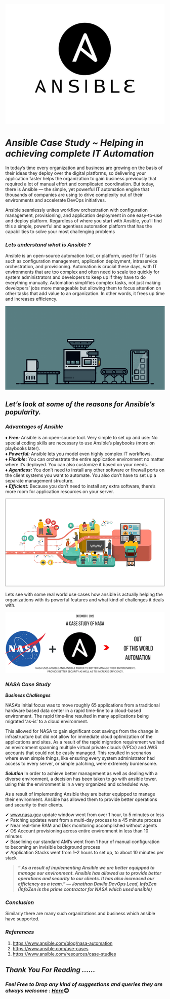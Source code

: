 <p align="center">
<img src="pictures/1.jpeg">
</p>

# ***Ansible Case Study ~ Helping in achieving complete IT Automation***

In today’s time every organization and business are growing on the basis of their ideas they deploy over the digital platforms, so delivering your application faster helps the organization to gain business previously that required a lot of manual effort and complicated coordination. But today, there is Ansible — the simple, yet powerful IT automation engine that thousands of companies are using to drive complexity out of their environments and accelerate DevOps initiatives.

Ansible seamlessly unites workflow orchestration with configuration management, provisioning, and application deployment in one easy-to-use and deploy platform. Regardless of where you start with Ansible, you’ll find this a simple, powerful and agentless automation platform that has the capabilities to solve your most challenging problems

### ***Lets understand what is Ansible ?***
Ansible is an open-source automation tool, or platform, used for IT tasks such as configuration management, application deployment, intraservice orchestration, and provisioning. Automation is crucial these days, with IT environments that are too complex and often need to scale too quickly for system administrators and developers to keep up if they have to do everything manually. Automation simplifies complex tasks, not just making developers’ jobs more manageable but allowing them to focus attention on other tasks that add value to an organization. In other words, it frees up time and increases efficiency.

<p align="center">
<img src="pictures/2.gif">
</p>

## ***Let’s look at some of the reasons for Ansible’s popularity.***

### ***Advantages of Ansible***
♦ ***Free:*** Ansible is an open-source tool. Very simple to set up and use: No special coding skills are necessary to use Ansible’s playbooks (more on playbooks later). </br>
♦ ***Powerful:*** Ansible lets you model even highly complex IT workflows. </br>
♦ ***Flexible:*** You can orchestrate the entire application environment no matter where it’s deployed. You can also customize it based on your needs. </br>
♦ ***Agentless:*** You don’t need to install any other software or firewall ports on the client systems you want to automate. You also don’t have to set up a separate management structure. </br>
♦ ***Efficient:*** Because you don’t need to install any extra software, there’s more room for application resources on your server. </br>

<p align="center">
<img src="pictures/3.gif">
</p>

Lets see with some real world use cases how ansible is actually helping the organizations with its powerful features and what kind of challenges it deals with.

<p align="center">
<img src="pictures/4.png">
</p>

### ***NASA Case Study***
***Business Challenges***

NASA’s initial focus was to move roughly 65 applications from a traditional hardware based data center in a rapid time-line to a cloud-based environment. The rapid time-line resulted in many applications being migrated ‘as-is’ to a cloud environment.

This allowed for NASA to gain significant cost savings from the change in infrastructure but did not allow for immediate cloud optimization of the applications and sites. As a result of the rapid migration requirement we had an environment spanning multiple virtual private clouds (VPCs) and AWS accounts that could not be easily managed. This resulted in scenarios where even simple things, like ensuring every system administrator had access to every server, or simple patching, were extremely burdensome.

***Solution***
In order to achieve better management as well as dealing with a diverse environment, a decision has been taken to go with ansible tower. using this the environment is in a very organized and scheduled way.

As a result of implementing Ansible they are better equipped to manage their environment. Ansible has allowed them to provide better operations and security to their clients.

✔ www.nasa.gov update window went from over 1 hour, to 5 minutes or less </br>
✔ Patching updates went from a multi-day process to a 45 minute process </br>
✔ Near real-time RAM and Disk monitoring accomplished without agents </br>
✔ OS Account provisioning across entire environment in less than 10 minutes </br>
✔ Baselining our standard AMI’s went from 1 hour of manual configuration to becoming an invisible background process </br>
✔ Application Stacks went from 1–2 hours to set up, to about 10 minutes per stack </br>

> ***“ As a result of implementing Ansible we are better equipped to manage our environment. Ansible has allowed us to provide better operations and security to our clients. It has also increased our efficiency as a team.” — Jonathan Davila DevOps Lead, InfoZen (InfoZen is the prime contractor for NASA which used ansible)***

### ***Conclusion***
Similarly there are many such organizations and business which ansible have supported.

### ***References***
1. https://www.ansible.com/blog/nasa-automation </br>
2. https://www.ansible.com/use-cases </br>
3. https://www.ansible.com/resources/case-studies </br>

## ***Thank You For Reading ……***
### ***Feel Free to Drop any kind of suggestions and queries they are always welcome : [Here](https://www.linkedin.com/in/gaurav-pagare-8b721a193/)***😊
